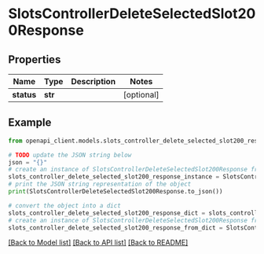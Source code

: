 # SlotsControllerDeleteSelectedSlot200Response


## Properties

Name | Type | Description | Notes
------------ | ------------- | ------------- | -------------
**status** | **str** |  | [optional] 

## Example

```python
from openapi_client.models.slots_controller_delete_selected_slot200_response import SlotsControllerDeleteSelectedSlot200Response

# TODO update the JSON string below
json = "{}"
# create an instance of SlotsControllerDeleteSelectedSlot200Response from a JSON string
slots_controller_delete_selected_slot200_response_instance = SlotsControllerDeleteSelectedSlot200Response.from_json(json)
# print the JSON string representation of the object
print(SlotsControllerDeleteSelectedSlot200Response.to_json())

# convert the object into a dict
slots_controller_delete_selected_slot200_response_dict = slots_controller_delete_selected_slot200_response_instance.to_dict()
# create an instance of SlotsControllerDeleteSelectedSlot200Response from a dict
slots_controller_delete_selected_slot200_response_from_dict = SlotsControllerDeleteSelectedSlot200Response.from_dict(slots_controller_delete_selected_slot200_response_dict)
```
[[Back to Model list]](../README.md#documentation-for-models) [[Back to API list]](../README.md#documentation-for-api-endpoints) [[Back to README]](../README.md)


